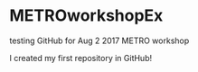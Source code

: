 # METROworkshopEx
testing GitHub for Aug 2 2017 METRO workshop

I created my first repository in GitHub!
